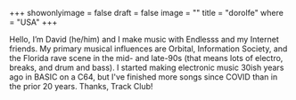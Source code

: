 +++
showonlyimage = false
draft = false
image = ""
title = "dorolfe"
where = "USA"
+++

Hello, I’m David (he/him) and I make music with Endlesss and my Internet friends. My primary musical influences are Orbital, Information Society, and the Florida rave scene in the mid- and late-90s (that means lots of electro, breaks, and drum and bass). I started making electronic music 30ish years ago in BASIC on a C64, but I've finished more songs since COVID than in the prior 20 years. Thanks, Track Club!
